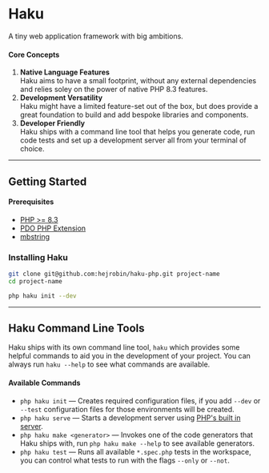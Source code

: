 # Haku

A tiny web application framework with big ambitions.

#### Core Concepts

1. **Native Language Features** <br /> Haku aims to have a small footprint, without any external dependencies and relies soley on the power of native PHP 8.3 features.
2. **Development Versatility** <br /> Haku might have a limited feature-set out of the box, but does provide a great foundation to build and add bespoke libraries and components.
3. **Developer Friendly** <br /> Haku ships with a command line tool that helps you generate code, run code tests and set up a development server all from your terminal of choice.

---

## Getting Started

#### Prerequisites

* [PHP >= 8.3](https://www.php.net/releases/8.3/en.php)
* [PDO PHP Extension](https://www.php.net/manual/en/book.pdo.php)
* [mbstring](https://www.php.net/manual/en/ref.mbstring.php)

### Installing Haku

```sh
git clone git@github.com:hejrobin/haku-php.git project-name
cd project-name

php haku init --dev
```

---

## Haku Command Line Tools

Haku ships with its own command line tool, `haku` which provides some helpful commands to aid you in the development of your project. You can always run `haku --help` to see what commands are available.

#### Available Commands

* `php haku init` — Creates required configuration files, if you add `--dev` or `--test` configuration files for those environments will be created.
* `php haku serve` — Starts a development server using [PHP's built in server](https://www.php.net/manual/en/features.commandline.webserver.php).
* `php haku make <generator>` — Invokes one of the code generators that Haku ships with, run `php haku make --help` to see available generators.
* `php haku test` — Runs all available `*.spec.php` tests in the workspace, you can control what tests to run with the flags `--only` or `--not`.
